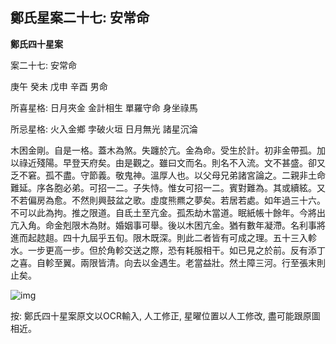 ## 鄭氏星案二十七: 安常命

**鄭氏四十星案**

案二十七: 安常命

庚午 癸未 戊申 辛酉 男命

所喜星格: 日月夾金 金計相生 單羅守命 身坐祿馬

所忌星格: 火入金鄉 孛破火垣 日月無光 諸星沉淪

木困金剛。自是一格。蓋木為煞。失躔於亢。金為命。受生於計。初非金帶孤。加以祿近殘陽。早登天府矣。由是觀之。雖曰文而名。則名不入流。文不甚盛。卻又乏不窘。孤不盡。守節義。敬鬼神。溫厚人也。以父母兄弟諸宮論之。二親非土命難延。序各胞必弟。可招一二。子失恃。惟女可招一二。賓對難為。其或續絃。又不若偏房為愈。不然則興鼓盆之歌。虛度熊羆之夢矣。若居若處。如年過三十六。不可以此為拘。推之限道。自氐土至亢金。孤炁劫木當道。眠紙帳十餘年。今將出亢入角。命金剋限木為財。婚姻事可舉。後以木困亢金。猶有數年凝滯。名利事將進而起趑趄。四十九屆乎五旬。限木既深。則此二者皆有可成之理。五十三入軫水。一步更高一步。但於角軫交送之際，恐有耗服相干。如已見之於前。反有添丁之喜。自軫至翼。兩限皆清。向去以金遇生。老當益壯。然土障三河。行至張末則止矣。

![img](https://lh5.googleusercontent.com/CB0CcOeAvxUkFZY8NN0z6GdOEvQQLOYrVM3Dm8VHdPOJ2xIZu81un7DwxBF3m3FgXBG-JbA6JDH0tv_nxKv9M4fogq_y5yPq0TwontM5WZU=w1280)

按: 鄭氏四十星案原文以OCR輸入, 人工修正, 星曜位置以人工修改, 盡可能跟原圖相近。